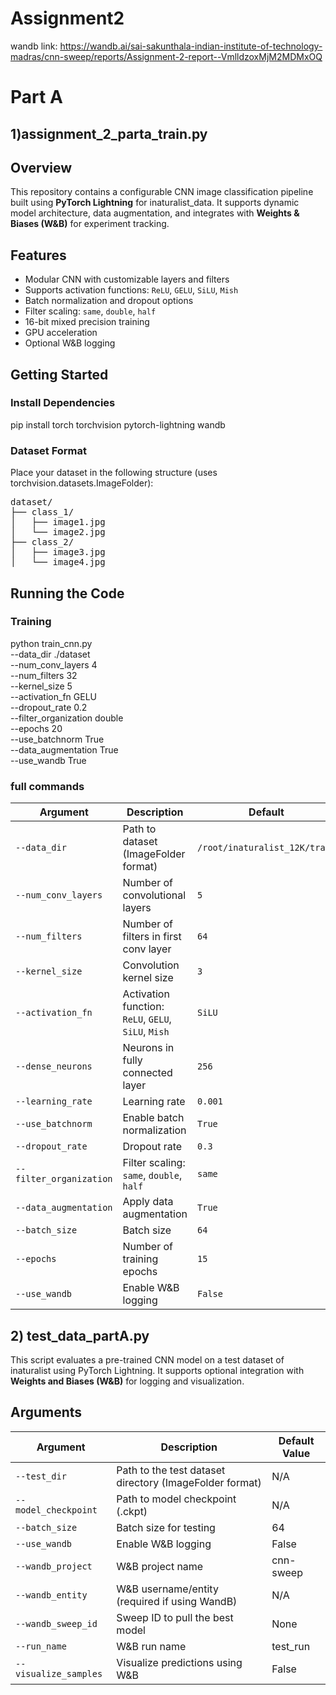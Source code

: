 # Assignment2
wandb link: https://wandb.ai/sai-sakunthala-indian-institute-of-technology-madras/cnn-sweep/reports/Assignment-2-report--VmlldzoxMjM2MDMxOQ
# Part A
## 1)assignment_2_parta_train.py 
## Overview

This repository contains a configurable CNN image classification pipeline built using **PyTorch Lightning** for inaturalist_data. It supports dynamic model architecture, data augmentation, and integrates with **Weights & Biases (W&B)** for experiment tracking.

## Features

- Modular CNN with customizable layers and filters
- Supports activation functions: `ReLU`, `GELU`, `SiLU`, `Mish`
- Batch normalization and dropout options
- Filter scaling: `same`, `double`, `half`
- 16-bit mixed precision training
- GPU acceleration
- Optional W&B logging

## Getting Started

### Install Dependencies
pip install torch torchvision pytorch-lightning wandb
### Dataset Format
Place your dataset in the following structure (uses torchvision.datasets.ImageFolder):
<pre>
dataset/
├── class_1/
│   ├── image1.jpg
│   └── image2.jpg
├── class_2/
│   ├── image3.jpg
│   └── image4.jpg
</pre>

## Running the Code

### Training

python train_cnn.py \
  --data_dir ./dataset \
  --num_conv_layers 4 \
  --num_filters 32 \
  --kernel_size 5 \
  --activation_fn GELU \
  --dropout_rate 0.2 \
  --filter_organization double \
  --epochs 20 \
  --use_batchnorm True \
  --data_augmentation True \
  --use_wandb True
  
### full commands

| Argument               | Description                                           | Default       |
|------------------------|-------------------------------------------------------|---------------|
| `--data_dir`           | Path to dataset (ImageFolder format)                 | `/root/inaturalist_12K/train` |
| `--num_conv_layers`    | Number of convolutional layers                       | `5`           |
| `--num_filters`        | Number of filters in first conv layer                | `64`          |
| `--kernel_size`        | Convolution kernel size                              | `3`           |
| `--activation_fn`      | Activation function: `ReLU`, `GELU`, `SiLU`, `Mish`  | `SiLU`        |
| `--dense_neurons`      | Neurons in fully connected layer                     | `256`         |
| `--learning_rate`      | Learning rate                                        | `0.001`       |
| `--use_batchnorm`      | Enable batch normalization                           | `True`        |
| `--dropout_rate`       | Dropout rate                                         | `0.3`         |
| `--filter_organization`| Filter scaling: `same`, `double`, `half`            | `same`        |
| `--data_augmentation`  | Apply data augmentation                              | `True`        |
| `--batch_size`         | Batch size                                           | `64`          |
| `--epochs`             | Number of training epochs                            | `15`          |
| `--use_wandb`          | Enable W&B logging                                   | `False`       |

## 2) test_data_partA.py

This script evaluates a pre-trained CNN model on a test dataset of inaturalist using PyTorch Lightning. It supports optional integration with **Weights and Biases (W&B)** for logging and visualization.

## Arguments

| Argument              | Description                                                                | Default Value    |
|-----------------------|----------------------------------------------------------------------------|------------------|
| `--test_dir`           | Path to the test dataset directory (ImageFolder format)                    | N/A              |
| `--model_checkpoint`   | Path to model checkpoint (.ckpt)                                           | N/A              |
| `--batch_size`         | Batch size for testing                                                      | 64               |
| `--use_wandb`          | Enable W&B logging                                                          | False            |
| `--wandb_project`      | W&B project name                                                           | cnn-sweep        |
| `--wandb_entity`       | W&B username/entity (required if using WandB)                              | N/A              |
| `--wandb_sweep_id`     | Sweep ID to pull the best model                                            | None             |
| `--run_name`           | W&B run name                                                              | test_run         |
| `--visualize_samples`  | Visualize predictions using W&B                                            | False            |
